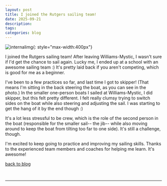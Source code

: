 ```yaml
---
layout: post
title: I joined the Rutgers sailing team!
date: 2025-09-21
description: 
tags: 
categories: blog
---
```


![internalimg](../../../assets/img/2025-09-21/boat.jpg){: style="max-width:400px"}

I joined the Rutgers sailing team! After leaving Williams-Mystic, I wasn't sure if I'd get the chance to sail again. Lucky me, I ended up at a school with an awesome sailing team :) It's pretty laid back if you aren't competing, which is good for me as a beginner.

I've been to a few practices so far, and last time I got to skipper! (That means I'm sitting in the back steering the boat, as you can see in the photo.) In the smaller one-person boats I sailed at Williams-Mystic, I did skipper, but this felt pretty different. I felt really clumsy trying to switch sides on the boat while also steering and adjusting the sail. I was starting to get the hang of it by the end though :)

It's a lot less stressful to be crew, which is the role of the second person in the boat (responsible for the smaller sail-- the jib-- while also moving around to keep the boat from tilting too far to one side). It's still a challenge, though.

I'm excited to keep going to practice and improving my sailing skills. Thanks to the experienced team members and coaches for helping me learn. It's awesome!

[back to blog](../../)

&nbsp;
&nbsp;
&nbsp;

***